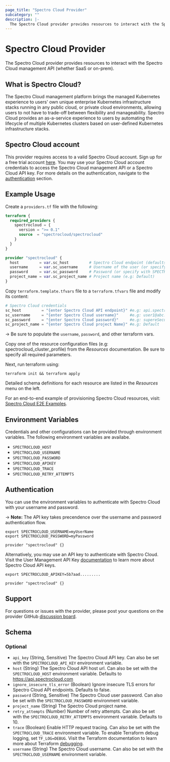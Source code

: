 ```yaml
---
page_title: "Spectro Cloud Provider"
subcategory: ""
description: |-
  The Spectro Cloud provider provides resources to interact with the Spectro Cloud management API (whether SaaS or on-prem).
---
```


# Spectro Cloud Provider

The Spectro Cloud provider provides resources to interact with the Spectro Cloud management API (whether SaaS or on-prem).

## What is Spectro Cloud?

The Spectro Cloud management platform brings the managed Kubernetes experience to users' own unique enterprise
Kubernetes infrastructure stacks running in any public cloud, or private cloud environments, allowing users to
not have to trade-off between flexibility and manageability. Spectro Cloud provides an as-a-service experience
to users by automating the lifecycle of multiple Kubernetes clusters based on user-defined Kubernetes
infrastructure stacks.

## Spectro Cloud account

This provider requires access to a valid Spectro Cloud account. Sign up for a free trial account [here](https://www.spectrocloud.com/free-trial/).
You may use your Spectro Cloud account credentials to access the Spectro Cloud management API or a Spectro Cloud API key. For more details on the authentication, navigate to the [authentication](#authentication) section.

## Example Usage

Create a `providers.tf` file with the following:

```terraform
terraform {
  required_providers {
    spectrocloud = {
      version = ">= 0.1"
      source  = "spectrocloud/spectrocloud"
    }
  }
}

provider "spectrocloud" {
  host         = var.sc_host         # Spectro Cloud endpoint (defaults to api.spectrocloud.com)
  username     = var.sc_username     # Username of the user (or specify with SPECTROCLOUD_USERNAME env var)
  password     = var.sc_password     # Password (or specify with SPECTROCLOUD_PASSWORD env var)
  project_name = var.sc_project_name # Project name (e.g: Default)
}
```

Copy `terraform.template.tfvars` file to a `terraform.tfvars` file and modify its content:

```terraform
# Spectro Cloud credentials
sc_host         = "{enter Spectro Cloud API endpoint}" #e.g: api.spectrocloud.com (for SaaS)
sc_username     = "{enter Spectro Cloud username}"     #e.g: user1@abc.com
sc_password     = "{enter Spectro Cloud password}"     #e.g: supereSecure1!
sc_project_name = "{enter Spectro Cloud project Name}" #e.g: Default
```

->
Be sure to populate the `username`, `password`, and other terraform vars.

Copy one of the resource configuration files (e.g: spectrocloud_cluster_profile) from the _Resources_ documentation. Be sure to specify
all required parameters.

Next, run terraform using:

    terraform init && terraform apply

Detailed schema definitions for each resource are listed in the _Resources_ menu on the left.

For an end-to-end example of provisioning Spectro Cloud resources, visit:
[Spectro Cloud E2E Examples](https://github.com/spectrocloud/terraform-provider-spectrocloud/tree/main/examples/e2e).

## Environment Variables

Credentials and other configurations can be provided through environment variables. The following environment variables are availabe.

- `SPECTROCLOUD_HOST` 
- `SPECTROCLOUD_USERNAME`
- `SPECTROCLOUD_PASSWORD`
- `SPECTROCLOUD_APIKEY`
- `SPECTROCLOUD_TRACE`
- `SPECTROCLOUD_RETRY_ATTEMPTS`


## Authentication
You can use the environment variables to authenticate with Spectro Cloud with your username and password.

-> **Note:** The API key takes precendence over the username and password authentication flow.

```shell
export SPECTROCLOUD_USERNAME=myUserName
export SPECTROCLOUD_PASSWORD=myPassword
```
```hcl
provider "spectrocloud" {}
```

Alternatively, you may use an API key to authenticate with Spectro Cloud. Visit the User Management API Key [documentation](https://docs.spectrocloud.com/user-management/user-authentication/#usingapikey) to learn more about Spectro Cloud API keys.
```shell
export SPECTROCLOUD_APIKEY=5b7aad.........
```
```hcl
provider "spectrocloud" {}
```

## Support

For questions or issues with the provider, please post your questions on the
provider GitHub [discussion board](https://github.com/spectrocloud/terraform-provider-spectrocloud/discussions).

<!-- schema generated by tfplugindocs -->
## Schema

### Optional

- `api_key` (String, Sensitive) The Spectro Cloud API key. Can also be set with the `SPECTROCLOUD_API_KEY` environment variable.
- `host` (String) The Spectro Cloud API host url. Can also be set with the `SPECTROCLOUD_HOST` environment variable. Defaults to https://api.spectrocloud.com
- `ignore_insecure_tls_error` (Boolean) Ignore insecure TLS errors for Spectro Cloud API endpoints. Defaults to false.
- `password` (String, Sensitive) The Spectro Cloud user password. Can also be set with the `SPECTROCLOUD_PASSWORD` environment variable.
- `project_name` (String) The Spectro Cloud project name.
- `retry_attempts` (Number) Number of retry attempts. Can also be set with the `SPECTROCLOUD_RETRY_ATTEMPTS` environment variable. Defaults to 10.
- `trace` (Boolean) Enable HTTP request tracing. Can also be set with the `SPECTROCLOUD_TRACE` environment variable. To enable Terraform debug logging, set `TF_LOG=DEBUG`. Visit the Terraform documentation to learn more about Terraform [debugging](https://developer.hashicorp.com/terraform/plugin/log/managing).
- `username` (String) The Spectro Cloud username. Can also be set with the `SPECTROCLOUD_USERNAME` environment variable.
